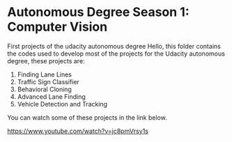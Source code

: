 # Autonomous Degree Season 1: Computer Vision
First projects of the udacity autonomous degree
Hello, this folder contains the codes used to develop most of the projects for the Udacity autonomous degree, these projects are:

1. Finding Lane Lines
2. Traffic Sign Classifier
3. Behavioral Cloning
4. Advanced Lane Finding
5. Vehicle Detection and Tracking

You can watch some of these projects in the link below.

https://www.youtube.com/watch?v=jc8pmVrsy1s
